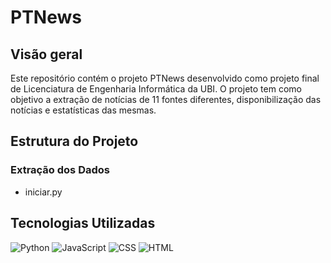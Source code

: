 # PTNews
## Visão geral
Este repositório contém o projeto PTNews desenvolvido como projeto final de Licenciatura de Engenharia Informática da UBI. O projeto tem como objetivo a extração de notícias de 11 fontes diferentes, disponibilização das notícias e estatísticas das mesmas.
## Estrutura do Projeto
### Extração dos Dados
* iniciar.py

## Tecnologias Utilizadas
![Python](https://img.shields.io/badge/Python-42.9%25-blue)
![JavaScript](https://img.shields.io/badge/JavaScript-30.3%25-yellow)
![CSS](https://img.shields.io/badge/CSS-14.9%25-purple)
![HTML](https://img.shields.io/badge/HTML-11.9%25-red)

